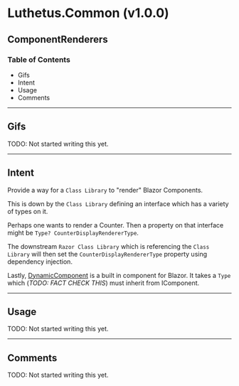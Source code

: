 # Luthetus.Common (v1.0.0)

## ComponentRenderers

### Table of Contents
- Gifs
- Intent
- Usage
- Comments

---

## Gifs
TODO: Not started writing this yet.

---

## Intent
Provide a way for a `Class Library` to "render" Blazor Components.

This is down by the `Class Library` defining an interface which has a variety of types on it.

Perhaps one wants to render a Counter. Then a property on that interface might be `Type? CounterDisplayRendererType`.

The downstream `Razor Class Library` which is referencing the `Class Library` will then set the `CounterDisplayRendererType` property using dependency injection.

Lastly, [DynamicComponent](https://learn.microsoft.com/en-us/aspnet/core/blazor/components/dynamiccomponent?view=aspnetcore-7.0) is a built in component for Blazor. It takes a `Type` which (*TODO: FACT CHECK THIS*)  must inherit from IComponent.

---

## Usage
TODO: Not started writing this yet.

---

## Comments
TODO: Not started writing this yet.